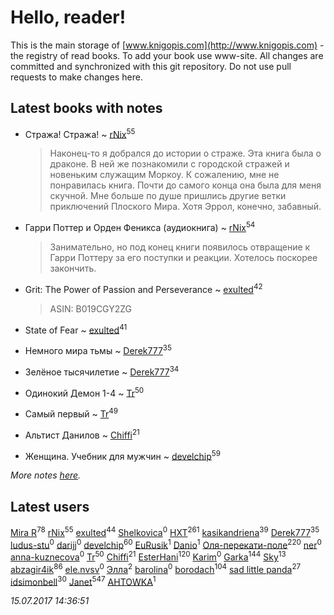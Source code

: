 # Hello, reader!
This is the main storage of [www.knigopis.com](http://www.knigopis.com) - the registry of read books.
To add your book use www-site. All changes are committed and synchronized with this git repository.
Do not use pull requests to make changes here.


## Latest books with notes
* Стража! Стража! ~ [rNix](users/115/115622071-twitter)<sup>55</sup>
    > Наконец-то я добрался до истории о страже. Эта книга была о драконе. В ней же познакомили с городской стражей и новеньким служащим Моркоу.  К сожалению, мне не понравилась книга. Почти до самого конца она была для меня скучной. Мне больше по душе пришлись другие ветки приключений Плоского Мира. Хотя Эррол, конечно, забавный.

* Гарри Поттер и Орден Феникса (аудиокнига) ~ [rNix](users/115/115622071-twitter)<sup>54</sup>
    > Занимательно, но под конец книги появилось отвращение к Гарри Поттеру за его поступки и реакции. Хотелось поскорее закончить.

* Grit: The Power of Passion and Perseverance ~ [exulted](users/100/100599204551896265722-google)<sup>42</sup>
    > ASIN: B019CGY2ZG

* State of Fear ~ [exulted](users/100/100599204551896265722-google)<sup>41</sup>

* Немного мира тьмы ~ [Derek777](users/153/15386028-yandex)<sup>35</sup>

* Зелёное тысячилетие ~ [Derek777](users/153/15386028-yandex)<sup>34</sup>

* Одинокий Демон 1-4 ~ [Tr](users/122/12282474-vkontakte)<sup>50</sup>

* Самый первый ~ [Tr](users/122/12282474-vkontakte)<sup>49</sup>

* Альтист Данилов ~ [Chiffi](users/105/105831994080785626680-google)<sup>21</sup>

* Женщина. Учебник для мужчин ~ [develchip](users/852/85203415-vkontakte)<sup>59</sup>


_More notes [here](latest_books_with_notes.md)._


## Latest users
[Mira R](users/103/103293621948650602575-google)<sup>78</sup> 
[rNix](users/115/115622071-twitter)<sup>55</sup> 
[exulted](users/100/100599204551896265722-google)<sup>44</sup> 
[Shelkovica](users/138/13839913-vkontakte)<sup>0</sup> 
[HXT](users/100/100002563462782-facebook)<sup>261</sup> 
[kasikandriena](users/152/152488954-vkontakte)<sup>39</sup> 
[Derek777](users/153/15386028-yandex)<sup>35</sup> 
[ludus-stu](users/278/278300225-yandex)<sup>0</sup> 
[darijj](users/308/30890874-vkontakte)<sup>0</sup> 
[develchip](users/852/85203415-vkontakte)<sup>60</sup> 
[EuRusik](users/178/1788922883-facebook)<sup>1</sup> 
[Danio](users/112/112694474287465491328-google)<sup>1</sup> 
[Оля-перекати-поле](users/108/10848515355906827860-mailru)<sup>220</sup> 
[ner](users/102/102526509209081648246-google)<sup>0</sup> 
[anna-kuznecova](users/169/169947386-vkontakte)<sup>0</sup> 
[Tr](users/122/12282474-vkontakte)<sup>50</sup> 
[Chiffi](users/105/105831994080785626680-google)<sup>21</sup> 
[EsterHani](users/305/30558181-vkontakte)<sup>120</sup> 
[Karim](users/151/1512667952125284-facebook)<sup>0</sup> 
[Garka](users/115/115753719718250012620-google)<sup>144</sup> 
[Sky](users/118/118049897850017649660-google)<sup>13</sup> 
[abzagir4ik](users/362/3621623-vkontakte)<sup>86</sup> 
[ele.nvsv](users/504/50498112-vkontakte)<sup>0</sup> 
[Элла](users/100/1002037069862545-facebook)<sup>2</sup> 
[barolina](users/111/111866341985603744943-google)<sup>0</sup> 
[borodach](users/157/15706320-vkontakte)<sup>104</sup> 
[sad little panda](users/188/1882525281990290-facebook)<sup>27</sup> 
[idsimonbell](users/380/380554090-vkontakte)<sup>30</sup> 
[Janet](users/108/108113656204404967440-google)<sup>547</sup> 
[AHTOWKA](users/451/4517385-yandex)<sup>1</sup> 


_15.07.2017 14:36:51_
